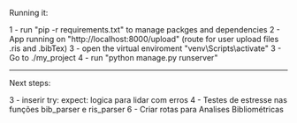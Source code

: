 Running it:

1 - run "pip -r requirements.txt" to manage packges and dependencies
2 - App running on "http://localhost:8000/upload" (route for user upload files .ris and .bibTex)
3 - open the virtual enviroment "venv\Scripts\activate"
3 - Go to ./my_project
4 - run "python manage.py runserver"


**************
Next steps:

3 - inserir try: expect: logica para lidar com erros 
4 - Testes de estresse nas funções bib_parser e ris_parser
6 - Criar rotas para Analises Bibliométricas